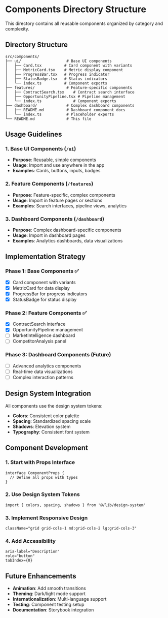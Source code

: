 # Components Directory Structure

This directory contains all reusable components organized by category and complexity.

## Directory Structure

```
src/components/
├── ui/                    # Base UI components
│   ├── Card.tsx          # Card component with variants
│   ├── MetricCard.tsx    # Metric display component
│   ├── ProgressBar.tsx   # Progress indicator
│   ├── StatusBadge.tsx   # Status indicators
│   └── index.ts          # Component exports
├── features/              # Feature-specific components
│   ├── ContractSearch.tsx    # Contract search interface
│   ├── OpportunityPipeline.tsx # Pipeline management
│   └── index.ts              # Component exports
├── dashboard/             # Complex dashboard components
│   ├── README.md          # Dashboard component docs
│   └── index.ts           # Placeholder exports
└── README.md              # This file
```

## Usage Guidelines

### 1. Base UI Components (`/ui`)
- **Purpose**: Reusable, simple components
- **Usage**: Import and use anywhere in the app
- **Examples**: Cards, buttons, inputs, badges

### 2. Feature Components (`/features`)
- **Purpose**: Feature-specific, complex components
- **Usage**: Import in feature pages or sections
- **Examples**: Search interfaces, pipeline views, analytics

### 3. Dashboard Components (`/dashboard`)
- **Purpose**: Complex dashboard-specific components
- **Usage**: Import in dashboard pages
- **Examples**: Analytics dashboards, data visualizations

## Implementation Strategy

### Phase 1: Base Components ✅
- [x] Card component with variants
- [x] MetricCard for data display
- [x] ProgressBar for progress indicators
- [x] StatusBadge for status display

### Phase 2: Feature Components ✅
- [x] ContractSearch interface
- [x] OpportunityPipeline management
- [ ] MarketIntelligence dashboard
- [ ] CompetitorAnalysis panel

### Phase 3: Dashboard Components (Future)
- [ ] Advanced analytics components
- [ ] Real-time data visualizations
- [ ] Complex interaction patterns

## Design System Integration

All components use the design system tokens:
- **Colors**: Consistent color palette
- **Spacing**: Standardized spacing scale
- **Shadows**: Elevation system
- **Typography**: Consistent font system

## Component Development

### 1. Start with Props Interface
```tsx
interface ComponentProps {
  // Define all props with types
}
```

### 2. Use Design System Tokens
```tsx
import { colors, spacing, shadows } from '@/lib/design-system'
```

### 3. Implement Responsive Design
```tsx
className="grid grid-cols-1 md:grid-cols-2 lg:grid-cols-3"
```

### 4. Add Accessibility
```tsx
aria-label="Description"
role="button"
tabIndex={0}
```

## Future Enhancements

- **Animation**: Add smooth transitions
- **Theming**: Dark/light mode support
- **Internationalization**: Multi-language support
- **Testing**: Component testing setup
- **Documentation**: Storybook integration
